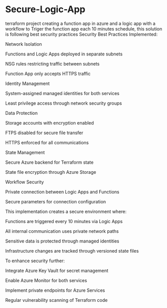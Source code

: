 # Secure-Logic-App
terraform project creating a function app in azure and a logic app with a workflow to Triger the function app each 10 minutes schedule, this solution is following best security practices
Security Best Practices Implemented:

Network Isolation

Functions and Logic Apps deployed in separate subnets

NSG rules restricting traffic between subnets

Function App only accepts HTTPS traffic

Identity Management

System-assigned managed identities for both services

Least privilege access through network security groups

Data Protection

Storage accounts with encryption enabled

FTPS disabled for secure file transfer

HTTPS enforced for all communications

State Management

Secure Azure backend for Terraform state

State file encryption through Azure Storage

Workflow Security

Private connection between Logic Apps and Functions

Secure parameters for connection configuration


This implementation creates a secure environment where:

Functions are triggered every 10 minutes via Logic Apps

All internal communication uses private network paths

Sensitive data is protected through managed identities

Infrastructure changes are tracked through versioned state files

To enhance security further:

Integrate Azure Key Vault for secret management

Enable Azure Monitor for both services

Implement private endpoints for Azure Services

Regular vulnerability scanning of Terraform code
